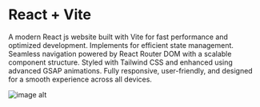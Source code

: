 # React + Vite

A modern React js website built with Vite for fast performance and optimized development.
Implements  for efficient state management.
Seamless navigation powered by React Router DOM with a scalable component structure.
Styled with Tailwind CSS and enhanced using advanced GSAP animations.
Fully responsive, user-friendly, and designed for a smooth experience across all devices.

![image alt](https://github.com/usmanwarisalizia/YTGTA_Website/blob/ae9ee6a50135c12389ea51645e6857a19bbb1d6c/YTGTABanner.png)
